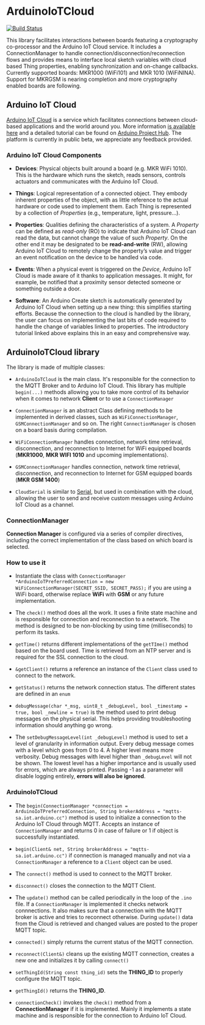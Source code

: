# ArduinoIoTCloud
[![Build Status](https://travis-ci.org/arduino-libraries/ArduinoIoTCloud.svg?branch=master)](https://travis-ci.org/arduino-libraries/ArduinoIoTCloud)

This library facilitates interactions between boards featuring a cryptography co-processor and the Arduino IoT Cloud service. It includes a ConnectionManager to handle connection/disconnection/reconnection flows and provides means to interface local sketch variables with cloud based Thing properties, enabling synchronization and on-change callbacks.
Currently supported boards: MKR1000 (WiFi101) and MKR 1010 (WiFiNINA). Support for MKRGSM is nearing completion and more cryptography enabled boards are following.

## Arduino IoT Cloud

[Arduino IoT Cloud](https://create.arduino.cc/iot) is a service which facilitates connections between cloud-based applications and the world around you. More information [is available here](https://www.arduino.cc/en/IoT/HomePage) and a detailed tutorial can be found on [Arduino Project Hub](https://create.arduino.cc/projecthub/133030/iot-cloud-getting-started-c93255).
The platform is currently in public beta, we appreciate any feedback provided.


### Arduino IoT Cloud Components

- **Devices**: Physical objects built around a board (e.g. MKR WiFi 1010). This is the hardware which runs the sketch, reads sensors, controls actuators and communicates with the Arduino IoT Cloud.

- **Things**: Logical representation of a connected object. They embody inherent properties of the object, with as little reference to the actual hardware or code used to implement them. Each Thing is represented by a collection of _Properties_ (e.g., temperature, light, pressure...).

- **Properties**: Qualities defining the characteristics of a system. A _Property_ can be defined as *read-only* (RO) to indicate that Arduino IoT Cloud can read the data, but cannot change the value of such _Property_. On the other end it may be designated to be **read-and-write** (RW), allowing Arduino IoT Cloud to remotely change the property’s value and trigger an event notification on the device to be handled via code.

- **Events**: When a physical event is triggered on the _Device_, Arduino IoT Cloud is made aware of it thanks to application messages. It might, for example, be notified that a proximity sensor detected someone or something outside a door.

- **Software**: An Arduino Create sketch is automatically generated by Arduino IoT Cloud when setting up a new thing: this simplifies starting efforts. Because the connection to the cloud is handled by the library, the user can focus on implementing the last bits of code required to handle the change of variables linked to properties.
The introductory tutorial linked above explains this in an easy and comprehensive way.

## ArduinoIoTCloud library

The library is made of multiple classes:
- `ArduinoIoTCloud` is the main class. It's responsible for the connection to the MQTT Broker and to Arduino IoT Cloud.
This library has multiple `begin(...)` methods allowing you to take more control of its behavior when it comes to network **Client** or to use a `ConnectionManager`

- `ConnectionManager` is an abstract Class defining methods to be implemented in derived classes, such as `WiFiConnectionManager`, `GSMConnectionManager` and so on. The right `ConnectionManager` is chosen on a board basis during compilation.

- `WiFiConnectionManager` handles connection, network time retrieval, disconnection, and reconnection to Internet for WiFi equipped boards (**MKR1000**, **MKR WIFI 1010** and upcoming implementations).

- `GSMConnectionManager` handles connection, network time retrieval, disconnection, and reconnection to Internet for GSM equipped boards (**MKR GSM 1400**)


- `CloudSerial` is similar to [Serial](https://www.arduino.cc/reference/en/language/functions/communication/serial/), but used in combination with the cloud, allowing the user to send and receive custom messages using Arduino IoT Cloud as a channel.


### ConnectionManager

**Connection Manager** is configured via a series of compiler directives, including the correct implementation of the class based on which board is selected.

### How to use it
- Instantiate the class with `ConnectionManager *ArduinoIoTPreferredConnection = new WiFiConnectionManager(SECRET_SSID, SECRET_PASS);` if you are using a WiFi board, otherwise replace **WiFi** with **GSM** or any future implementation.

- The `check()` method does all the work. It uses a finite state machine and is responsible for connection and reconnection to a network. The method is designed to be non-blocking by using time (milliseconds) to perform its tasks.

- `getTime()` returns different implementations of the `getTIme()` method based on the board used. Time is retrieved from an NTP server and is required for the SSL connection to the cloud.

- `&getClient()` returns a reference an instance of the `Client` class used to connect to the network.

- `getStatus()` returns the network connection status. The different states are defined in an `enum`

- `debugMessage(char *_msg, uint8_t _debugLevel, bool _timestamp = true, bool _newline = true)` is the method used to print debug messages on the physical serial. This helps providing troubleshooting information should anything go wrong.

- The `setDebugMessageLevel(int _debugLevel)` method is used to set a level of granularity in information output. Every debug message comes with a level which goes from 0 to 4. A higher level means more verbosity. Debug messages with level higher than `_debugLevel` will not be shown. The lowest level has a higher importance and is usually used for errors, which are always printed. Passing -1 as a parameter will disable logging entirely, **errors will also be ignored**.

### ArduinoIoTCloud

- The `begin(ConnectionManager *connection = ArduinoIoTPreferredConnection, String brokerAddress = "mqtts-sa.iot.arduino.cc")` method is used to initialize a connection to the Arduino IoT Cloud through MQTT. Accepts an instance of `ConnectionManager` and returns 0 in case of failure or 1 if object is successfully instantiated.

- `begin(Client& net, String brokerAddress = "mqtts-sa.iot.arduino.cc")` if connection is managed manually and not via a `ConnectionManager` a reference to a `Client` object can be used.

- The `connect()` method is used to connect to the MQTT broker.

- `disconnect()` closes the connection to the MQTT Client.

- The `update()` method can be called periodically in the loop of the `.ino` file. If a `ConnectionManager` is implemented it checks network connnections. It also makes sure that a connection with the MQTT broker is active and tries to reconnect otherwise. During `update()` data from the Cloud is retrieved and changed values are posted to the proper MQTT topic.

- `connected()` simply returns the current status of the MQTT connection.

- `reconnect(Client&)` cleans up the existing MQTT connection, creates a new one and initializes it by calling `connect()`

- `setThingId(String const thing_id)` sets the **THING_ID** to properly configure the MQTT topic.

- `getThingId()` returns the **THING_ID**.

- `connectionCheck()` invokes the `check()` method from a **ConnectionManager** if it is implemented. Mainly it implements a state machine and is responsible for the connection to Arduino IoT Cloud.
